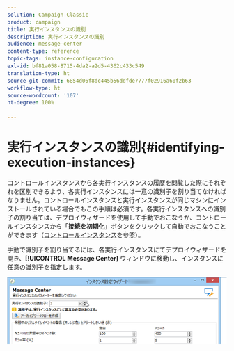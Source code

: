 ```yaml
---
solution: Campaign Classic
product: campaign
title: 実行インスタンスの識別
description: 実行インスタンスの識別
audience: message-center
content-type: reference
topic-tags: instance-configuration
exl-id: bf81a058-8715-4da2-a2d5-4362c433c549
translation-type: ht
source-git-commit: 6854d06f8dc445b56ddfde7777f02916a60f2b63
workflow-type: ht
source-wordcount: '107'
ht-degree: 100%

---
```


# 実行インスタンスの識別{#identifying-execution-instances}

コントロールインスタンスから各実行インスタンスの履歴を閲覧した際にそれぞれを区別できるよう、各実行インスタンスには一意の識別子を割り当てなければなりません。コントロールインスタンスと実行インスタンスが同じマシンにインストールされている場合でもこの手順は必須です。各実行インスタンスへの識別子の割り当ては、デプロイウィザードを使用して手動でおこなうか、コントロールインスタンスから「**接続を初期化**」ボタンをクリックして自動でおこなうことができます（[コントロールインスタンス](../../message-center/using/creating-a-shared-connection.md#control-instance)を参照）。

手動で識別子を割り当てるには、各実行インスタンスにてデプロイウィザードを開き、**[!UICONTROL Message Center]** ウィンドウに移動し、インスタンスに任意の識別子を指定します。

![](assets/messagecenter_id_execinstance_001.png)
